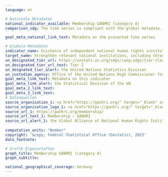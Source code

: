 ```yaml
---
language: en    

# Nationale Metadaten    
national_indicator_available: Membership GANHRI (category A)    
comparison_sdg: The time series is compliant with the global metadata.    

goal_meta_national_link_text: Metadata on the presented time series    

# Globale Metadaten    
indicator_name: Existence of independent national human rights institutions in compliance with the Paris Principles    
target_name: Strengthen relevant national institutions, including through international cooperation, for building capacity at all levels, in particular in developing countries, to prevent violence and combat terrorism and crime    
un_designated_tier_url: https://unstats.un.org/sdgs/iaeg-sdgs/tier-classification/    
un_designated_tier_url_text: Tier I    
un_desgnated_tier_alert: the United Nations Statistics Division    
un_custodian_agency: Office of the United Nations High Commissioner for Human Rights (OHCHR)    
goal_meta_link_text: Metadata on this indicator    
goal_meta_link_alert: the Statistical Devision of the UN    
goal_meta_2_link_text:     
goal_meta_3_link_text:         
# Datenquellen
source_organisation_1: <a href="https://ganhri.org/" target="_blank" onclick="return confirm_alert('the Global Alliance of National Human Rights Institutions','En');"> Global Alliance of National Human Rights Institutions (GANHRI) </a>
source_organisation_logo_1: <a href="https://ganhri.org/" target="_blank" onclick="return confirm_alert('the Global Alliance of National Human Rights Institutions','En');"><img src="https://g205sdgs.github.io/sdg-indicators/public/OrgImgEn/ganhri.png" alt="Logo ganhri" style="height:60px; width:148px"/></a>
source_url_1: https://ganhri.org/membership/
source_url_text_1: Membership – GANHRI
source_url_alert_1: the Global Alliance of National Human Rights Institutions
    
computation_units: "Number"    
copyright: '&copy; Federal Statistical Office (Destatis), 2023'    
data_footnote:     

# Grafik Eigenschaften    
graph_title: Membership GANHRI (category A)
graph_subtitle:     

national_geographical_coverage: Germany    
---
```


<span></span>